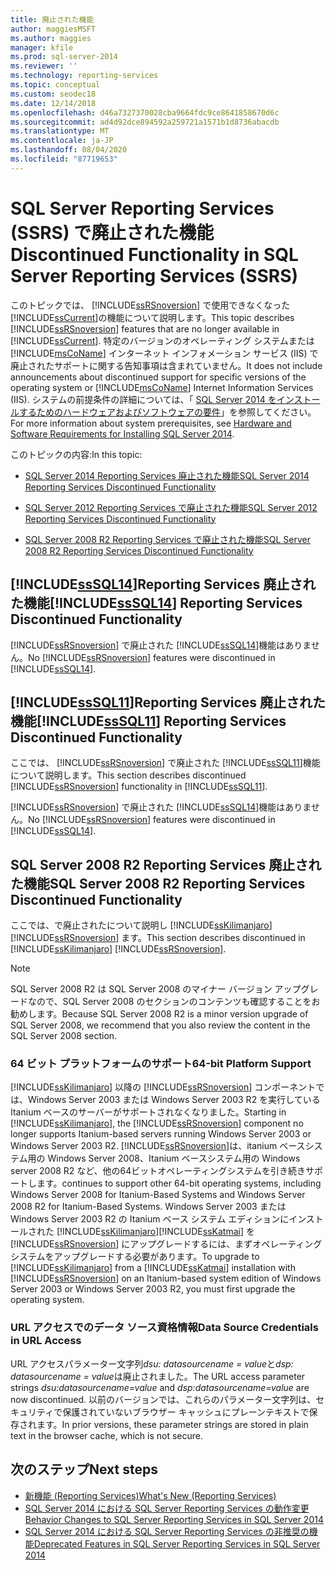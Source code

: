 ```yaml
---
title: 廃止された機能
author: maggiesMSFT
ms.author: maggies
manager: kfile
ms.prod: sql-server-2014
ms.reviewer: ''
ms.technology: reporting-services
ms.topic: conceptual
ms.custom: seodec18
ms.date: 12/14/2018
ms.openlocfilehash: d46a7327370028cba9664fdc9ce8641858670d6c
ms.sourcegitcommit: ad4d92dce894592a259721a1571b1d8736abacdb
ms.translationtype: MT
ms.contentlocale: ja-JP
ms.lasthandoff: 08/04/2020
ms.locfileid: "87719653"
---
```

# <a name="discontinued-functionality-in-sql-server-reporting-services-ssrs"></a><span data-ttu-id="0bbed-102">SQL Server Reporting Services (SSRS) で廃止された機能</span><span class="sxs-lookup"><span data-stu-id="0bbed-102">Discontinued Functionality in SQL Server Reporting Services (SSRS)</span></span>

  <span data-ttu-id="0bbed-103">このトピックでは、 [!INCLUDE[ssRSnoversion](../includes/ssrsnoversion-md.md)] で使用できなくなった [!INCLUDE[ssCurrent](../includes/sscurrent-md.md)]の機能について説明します。</span><span class="sxs-lookup"><span data-stu-id="0bbed-103">This topic describes [!INCLUDE[ssRSnoversion](../includes/ssrsnoversion-md.md)] features that are no longer available in [!INCLUDE[ssCurrent](../includes/sscurrent-md.md)].</span></span> <span data-ttu-id="0bbed-104">特定のバージョンのオペレーティング システムまたは [!INCLUDE[msCoName](../includes/msconame-md.md)] インターネット インフォメーション サービス (IIS) で廃止されたサポートに関する告知事項は含まれていません。</span><span class="sxs-lookup"><span data-stu-id="0bbed-104">It does not include announcements about discontinued support for specific versions of the operating system or [!INCLUDE[msCoName](../includes/msconame-md.md)] Internet Information Services (IIS).</span></span> <span data-ttu-id="0bbed-105">システムの前提条件の詳細については、「 [SQL Server 2014 をインストールするためのハードウェアおよびソフトウェアの要件](../sql-server/install/hardware-and-software-requirements-for-installing-sql-server.md)」を参照してください。</span><span class="sxs-lookup"><span data-stu-id="0bbed-105">For more information about system prerequisites, see [Hardware and Software Requirements for Installing SQL Server 2014](../sql-server/install/hardware-and-software-requirements-for-installing-sql-server.md).</span></span>  
  
 <span data-ttu-id="0bbed-106">このトピックの内容:</span><span class="sxs-lookup"><span data-stu-id="0bbed-106">In this topic:</span></span>  
  
- [<span data-ttu-id="0bbed-107">SQL Server 2014 Reporting Services 廃止された機能</span><span class="sxs-lookup"><span data-stu-id="0bbed-107">SQL Server 2014 Reporting Services Discontinued Functionality</span></span>](#bkmk_sql14)  
  
- [<span data-ttu-id="0bbed-108">SQL Server 2012 Reporting Services で廃止された機能</span><span class="sxs-lookup"><span data-stu-id="0bbed-108">SQL Server 2012 Reporting Services Discontinued Functionality</span></span>](#bkmk_rc0)  
  
- [<span data-ttu-id="0bbed-109">SQL Server 2008 R2 Reporting Services で廃止された機能</span><span class="sxs-lookup"><span data-stu-id="0bbed-109">SQL Server 2008 R2 Reporting Services Discontinued Functionality</span></span>](#bkmk_kj)  
  
##  <a name="sssql14-reporting-services-discontinued-functionality"></a><a name="bkmk_sql14"></a><span data-ttu-id="0bbed-110">[!INCLUDE[ssSQL14](../includes/sssql14-md.md)]Reporting Services 廃止された機能</span><span class="sxs-lookup"><span data-stu-id="0bbed-110">[!INCLUDE[ssSQL14](../includes/sssql14-md.md)] Reporting Services Discontinued Functionality</span></span>

 <span data-ttu-id="0bbed-111">[!INCLUDE[ssRSnoversion](../includes/ssrsnoversion-md.md)] で廃止された [!INCLUDE[ssSQL14](../includes/sssql14-md.md)]機能はありません。</span><span class="sxs-lookup"><span data-stu-id="0bbed-111">No [!INCLUDE[ssRSnoversion](../includes/ssrsnoversion-md.md)] features were discontinued in [!INCLUDE[ssSQL14](../includes/sssql14-md.md)].</span></span>  
  
##  <a name="sssql11-reporting-services-discontinued-functionality"></a><a name="bkmk_rc0"></a><span data-ttu-id="0bbed-112">[!INCLUDE[ssSQL11](../includes/sssql11-md.md)]Reporting Services 廃止された機能</span><span class="sxs-lookup"><span data-stu-id="0bbed-112">[!INCLUDE[ssSQL11](../includes/sssql11-md.md)] Reporting Services Discontinued Functionality</span></span>

 <span data-ttu-id="0bbed-113">ここでは、 [!INCLUDE[ssRSnoversion](../includes/ssrsnoversion-md.md)] で廃止された [!INCLUDE[ssSQL11](../includes/sssql11-md.md)]機能について説明します。</span><span class="sxs-lookup"><span data-stu-id="0bbed-113">This section describes discontinued [!INCLUDE[ssRSnoversion](../includes/ssrsnoversion-md.md)] functionality in [!INCLUDE[ssSQL11](../includes/sssql11-md.md)].</span></span>  
  
 <span data-ttu-id="0bbed-114">[!INCLUDE[ssRSnoversion](../includes/ssrsnoversion-md.md)] で廃止された [!INCLUDE[ssSQL14](../includes/sssql14-md.md)]機能はありません。</span><span class="sxs-lookup"><span data-stu-id="0bbed-114">No [!INCLUDE[ssRSnoversion](../includes/ssrsnoversion-md.md)] features were discontinued in [!INCLUDE[ssSQL14](../includes/sssql14-md.md)].</span></span>  
  
##  <a name="sql-server-2008-r2-reporting-services-discontinued-functionality"></a><a name="bkmk_kj"></a><span data-ttu-id="0bbed-115">SQL Server 2008 R2 Reporting Services 廃止された機能</span><span class="sxs-lookup"><span data-stu-id="0bbed-115">SQL Server 2008 R2 Reporting Services Discontinued Functionality</span></span>

 <span data-ttu-id="0bbed-116">ここでは、で廃止されたについて説明し [!INCLUDE[ssKilimanjaro](../includes/sskilimanjaro-md.md)] [!INCLUDE[ssRSnoversion](../includes/ssrsnoversion-md.md)] ます。</span><span class="sxs-lookup"><span data-stu-id="0bbed-116">This section describes discontinued in [!INCLUDE[ssKilimanjaro](../includes/sskilimanjaro-md.md)] [!INCLUDE[ssRSnoversion](../includes/ssrsnoversion-md.md)].</span></span>  
  
> [!NOTE]  
> <span data-ttu-id="0bbed-117">SQL Server 2008 R2 は SQL Server 2008 のマイナー バージョン アップグレードなので、SQL Server 2008 のセクションのコンテンツも確認することをお勧めします。</span><span class="sxs-lookup"><span data-stu-id="0bbed-117">Because SQL Server 2008 R2 is a minor version upgrade of SQL Server 2008, we recommend that you also review the content in the SQL Server 2008 section.</span></span>
  
### <a name="64-bit-platform-support"></a><span data-ttu-id="0bbed-118">64 ビット プラットフォームのサポート</span><span class="sxs-lookup"><span data-stu-id="0bbed-118">64-bit Platform Support</span></span>

 <span data-ttu-id="0bbed-119">[!INCLUDE[ssKilimanjaro](../includes/sskilimanjaro-md.md)] 以降の [!INCLUDE[ssRSnoversion](../includes/ssrsnoversion-md.md)] コンポーネントでは、Windows Server 2003 または Windows Server 2003 R2 を実行している Itanium ベースのサーバーがサポートされなくなりました。</span><span class="sxs-lookup"><span data-stu-id="0bbed-119">Starting in [!INCLUDE[ssKilimanjaro](../includes/sskilimanjaro-md.md)], the [!INCLUDE[ssRSnoversion](../includes/ssrsnoversion-md.md)] component no longer supports Itanium-based servers running Windows Server 2003 or Windows Server 2003 R2.</span></span> [!INCLUDE[ssRSnoversion](../includes/ssrsnoversion-md.md)]<span data-ttu-id="0bbed-120">は、itanium ベースシステム用の Windows Server 2008、Itanium ベースシステム用の Windows server 2008 R2 など、他の64ビットオペレーティングシステムを引き続きサポートします。</span><span class="sxs-lookup"><span data-stu-id="0bbed-120">continues to support other 64-bit operating systems, including Windows Server 2008 for Itanium-Based Systems and Windows Server 2008 R2 for Itanium-Based Systems.</span></span> <span data-ttu-id="0bbed-121">Windows Server 2003 または Windows Server 2003 R2 の Itanium ベース システム エディションにインストールされた [!INCLUDE[ssKilimanjaro](../includes/sskilimanjaro-md.md)][!INCLUDE[ssKatmai](../includes/sskatmai-md.md)] を [!INCLUDE[ssRSnoversion](../includes/ssrsnoversion-md.md)] にアップグレードするには、まずオペレーティング システムをアップグレードする必要があります。</span><span class="sxs-lookup"><span data-stu-id="0bbed-121">To upgrade to [!INCLUDE[ssKilimanjaro](../includes/sskilimanjaro-md.md)] from a [!INCLUDE[ssKatmai](../includes/sskatmai-md.md)] installation with [!INCLUDE[ssRSnoversion](../includes/ssrsnoversion-md.md)] on an Itanium-based system edition of Windows Server 2003 or Windows Server 2003 R2, you must first upgrade the operating system.</span></span>  
  
### <a name="data-source-credentials-in-url-access"></a><span data-ttu-id="0bbed-122">URL アクセスでのデータ ソース資格情報</span><span class="sxs-lookup"><span data-stu-id="0bbed-122">Data Source Credentials in URL Access</span></span>

 <span data-ttu-id="0bbed-123">URL アクセスパラメーター文字列*dsu: datasourcename = value*と*dsp: datasourcename = value*は廃止されました。</span><span class="sxs-lookup"><span data-stu-id="0bbed-123">The URL access parameter strings *dsu:datasourcename=value* and *dsp:datasourcename=value* are now discontinued.</span></span> <span data-ttu-id="0bbed-124">以前のバージョンでは、これらのパラメーター文字列は、セキュリティで保護されていないブラウザー キャッシュにプレーンテキストで保存されます。</span><span class="sxs-lookup"><span data-stu-id="0bbed-124">In prior versions, these parameter strings are stored in plain text in the browser cache, which is not secure.</span></span>  
  
## <a name="next-steps"></a><span data-ttu-id="0bbed-125">次のステップ</span><span class="sxs-lookup"><span data-stu-id="0bbed-125">Next steps</span></span>

 - [<span data-ttu-id="0bbed-126">新機能 &#40;Reporting Services&#41;</span><span class="sxs-lookup"><span data-stu-id="0bbed-126">What's New &#40;Reporting Services&#41;</span></span>](what-s-new-reporting-services.md)
 - [<span data-ttu-id="0bbed-127">SQL Server 2014 における SQL Server Reporting Services の動作変更</span><span class="sxs-lookup"><span data-stu-id="0bbed-127">Behavior Changes to SQL Server Reporting Services  in SQL Server 2014</span></span>](behavior-changes-to-sql-server-reporting-services-in-sql-server-2016.md)
 - [<span data-ttu-id="0bbed-128">SQL Server 2014 における SQL Server Reporting Services の非推奨の機能</span><span class="sxs-lookup"><span data-stu-id="0bbed-128">Deprecated Features in SQL Server Reporting Services in SQL Server 2014</span></span>](deprecated-features-in-sql-server-reporting-services-ssrs.md)